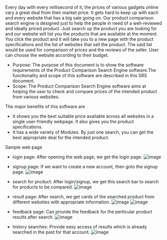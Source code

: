 Every day with every millisecond of it, the prices of various gadgets online vary a great deal from their market price. It gets hard to keep up with each and every website that has a big sale going on. Our product comparison search engine is designed just to help the people in need of a well-reviewed and ideally priced product. Just search up the product you are looking for and our website will list you the products that are available at the moment. You click the product and it will take you to a new page with the product specifications and the list of websites that sell the product. The said list would be used for comparison of prices and the reviews of the seller. User can choose the website according to their budget.

- Purpose: The purpose of this document is to show the software requirements of the Product Comparison Search Engine software.The functionality and scope of this software are described in this SRS document.
- Scope: The Product Comparison Search Engine software aims at helping the user to check and compare prices of the intended product from various websites.

The major benefits of this software are
  - It shows you the best suitable price available across all websites in a single user-friendly webpage. It also gives you the product specifications.
  - It has a wide variety of Modules. By just one search, you can get the best appropriate deal for the intended product.

Sample web page
  - login page: 
    After opening the web page, we get the login page.
    ![image](https://github.com/LAXMAND2509/pse_project/assets/114348119/16c7f2f9-35b7-4926-b2f1-cb3aa6beba1d)

  - signup page: 
    If we want to create a new account, then goto the signup page.
    ![image](https://github.com/LAXMAND2509/pse_project/assets/114348119/bac0bc71-bf0a-44c1-b1a9-a6668c3a2755)

  - search for product: 
    After login/signup, we get this search bar to search for products to be compared. 
    ![image](https://github.com/LAXMAND2509/pse_project/assets/114348119/de7ea8ef-3bea-41a2-935f-0ca3fb728844)
    
  - result page: 
    After search, we get cards of the searched product from different websties with appropriate information.
    ![image](https://github.com/LAXMAND2509/pse_project/assets/114348119/80a600c8-1e41-4d1e-8387-2803bcf15cfc)
    ![image](https://github.com/LAXMAND2509/pse_project/assets/114348119/6bf9d515-b6df-4b5a-8fc5-b081337370a3)
    
  - feedback page: 
    Can provide the feedback for the perticular product results after search.
    ![image](https://github.com/LAXMAND2509/pse_project/assets/114348119/0a6200be-e7db-48cc-a138-4ebfbe997e02)

  - history searches: 
    Provide easy access of results which is already searched in the past for that account.
    ![image](https://github.com/LAXMAND2509/pse_project/assets/114348119/b6cad8f1-0731-4737-b736-bfeee539c3aa)

